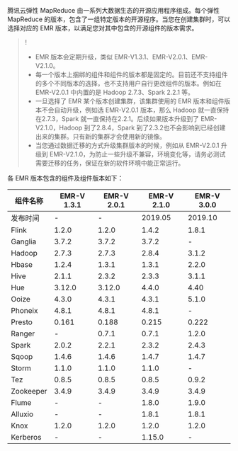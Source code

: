 腾讯云弹性 MapReduce 由一系列大数据生态的开源应用程序组成。每个弹性 MapReduce 的版本，包含了一组特定版本的开源程序。当您在创建集群时，可以选择对应的 EMR 版本，以满足您对其中包含的开源组件的版本需求。
>!
>- EMR 版本会定期升级，类似 EMR-V1.3.1、EMR-V2.0.1、EMR-V2.1.0。
>- 每一个版本上捆绑的组件和组件的版本都是固定的。目前还不支持组件的多个不同版本的选择，也不支持用户自行更改组件的版本。例如在 EMR-V2.0.1 中内置的是 Hadoop 2.7.3、Spark 2.2.1 等。
>- 一旦选择了 EMR 某个版本创建集群，该集群使用的 EMR 版本和组件版本不会自动升级，例如选 EMR-V2.0.1 版本，那么 Hadoop 就一直保持在2.7.3，Spark 就一直保持在2.2.1。后续如果版本升级到了 EMR-V2.1.0，Hadoop 到了2.8.4，Spark 到了2.3.2也不会影响到已经创建出来的集群。只有新的集群才会使用新的镜像。
>- 当您通过数据迁移的方式升级集群版本的时候，例如从 EMR-V2.0.1 升级到 EMR-V2.1.0，为防止一些升级不兼容，环境变化等，请务必测试需要迁移的任务，保证在新的软件环境中能正常运行。

各 EMR 版本包含的组件及组件版本如下：

| 组件名称  | EMR-V 1.3.1 | EMR-V 2.0.1 | EMR-V 2.1.0 | EMR-V 3.0.0 |
| --------- | ----------- | ----------- | ----------- | ----------- |
| 发布时间  |  -         |  -         | 2019.05     | 2019.10     |
| Flink     | 1.2.0       | 1.2.0       | 1.4.2       | 1.8.1       |
| Ganglia   | 3.7.2       | 3.7.2       | 3.7.2       |  -          |
| Hadoop    | 2.7.3       | 2.7.3       | 2.8.4       | 3.1.2       |
| Hbase     | 1.2.4       | 1.3.1       | 1.3.1       | 2.2.0       |
| Hive      | 2.1.1       | 2.3.2       | 2.3.3       | 3.1.1       |
| Hue       | 3.12.0      | 3.12.0      | 4.4.0       | 4.40        |
| Ooize     | 4.3.0       | 4.3.1       | 4.3.1       | 5.1.0       |
| Phoneix   | 4.8.1       | 4.8.1       | 4.8.1       | -           |
| Presto    | 0.161       | 0.188       | 0.215       | 0.222       |
| Ranger    |  -          | 0.7.1       | 0.7.1       | 1.2.0       |
| Spark     | 2.0.2       | 2.2.1       | 2.3.2       | 2.4.3       |
| Sqoop     | 1.4.6       | 1.4.6       | 1.4.7       | 1.4.7       |
| Storm     | 1.1.0       | 1.1.0       | 1.1.0       | -           |
| Tez       | 0.8.5       | 0.8.5       | 0.8.5       | 0.9.2       |
| Zookeeper | 3.4.9       | 3.4.9       | 3.4.9       | 3.4.9       |
| Flume     | -           | -           | 1.8.0       | 1.9.0       |
| Alluxio   |     -         |          -    | 1.8.1       | 1.8.1       |
| Knox      | 1.2.0       | 1.2.0       | 1.2.0       | 1.2.0       |
| Kerberos  |       -       |         -     | 1.15.0      |      -        |
